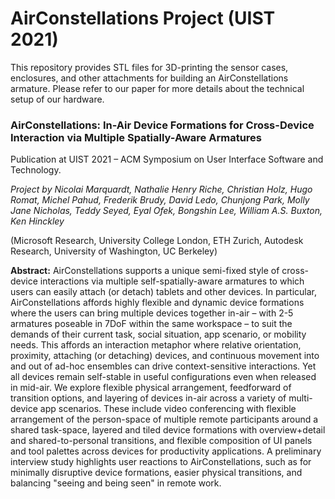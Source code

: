 # AirConstellations Project (UIST 2021)

This repository provides STL files for 3D-printing the sensor cases, enclosures, and other attachments for building an AirConstellations armature. Please refer to our paper for more details about the technical setup of our hardware.


### AirConstellations: In-Air Device Formations for Cross-Device Interaction via Multiple Spatially-Aware Armatures
Publication at UIST 2021 – ACM Symposium on User Interface Software and Technology.

_Project by Nicolai Marquardt, Nathalie Henry Riche, Christian Holz, Hugo Romat, Michel Pahud, Frederik Brudy, David Ledo, Chunjong Park, Molly Jane Nicholas, Teddy Seyed, Eyal Ofek, Bongshin Lee, William A.S. Buxton, Ken Hinckley_

(Microsoft Research, University College London, ETH Zurich, Autodesk Research, University of Washington, UC Berkeley)

**Abstract:** AirConstellations supports a unique semi-fixed style of cross-device interactions via multiple self-spatially-aware armatures to which users can easily attach (or detach) tablets and other devices. In particular, AirConstellations affords highly flexible and dynamic device formations where the users can bring multiple devices together in-air – with 2-5 armatures poseable in 7DoF within the same workspace – to suit the demands of their current task, social situation, app scenario, or mobility needs. This affords an interaction metaphor where relative orientation, proximity, attaching (or detaching) devices, and continuous movement into and out of ad-hoc ensembles can drive context-sensitive interactions. Yet all devices remain self-stable in useful configurations even when released in mid-air. We explore flexible physical arrangement, feedforward of transition options, and layering of devices in-air across a variety of multi-device app scenarios. These include video conferencing with flexible arrangement of the person-space of multiple remote participants around a shared task-space, layered and tiled device formations with overview+detail and shared-to-personal transitions, and flexible composition of UI panels and tool palettes across devices for productivity applications. A preliminary interview study highlights user reactions to AirConstellations, such as for minimally disruptive device formations, easier physical transitions, and balancing "seeing and being seen" in remote work.
